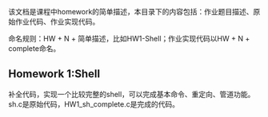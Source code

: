 该文档是课程中homework的简单描述，本目录下的内容包括：作业题目描述、原始作业代码、作业实现代码。

命名规则：HW + N + 简单描述，比如HW1-Shell；作业实现代码以HW + N + complete命名。

## Homework 1:Shell

补全代码，实现一个比较完整的shell，可以完成基本命令、重定向、管道功能。sh.c是原始代码，HW1_sh_complete.c是完成的代码。

